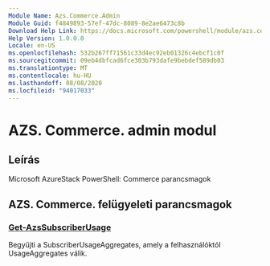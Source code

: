 ```yaml
---
Module Name: Azs.Commerce.Admin
Module Guid: f4849893-57ef-47dc-8089-8e2ae6473c8b
Download Help Link: https://docs.microsoft.com/powershell/module/azs.commerce.admin
Help Version: 1.0.0.0
Locale: en-US
ms.openlocfilehash: 532b267ff71561c33d4ec92eb01326c4ebcf1c0f
ms.sourcegitcommit: 09eb4dbfcad6fce303b793dafe9bebdef589db03
ms.translationtype: MT
ms.contentlocale: hu-HU
ms.lasthandoff: 08/08/2020
ms.locfileid: "94017033"
---
```

# AZS. Commerce. admin modul
## Leírás
Microsoft AzureStack PowerShell: Commerce parancsmagok

## AZS. Commerce. felügyeleti parancsmagok
### [Get-AzsSubscriberUsage](Get-AzsSubscriberUsage.md)
Begyűjti a SubscriberUsageAggregates, amely a felhasználóktól UsageAggregates válik.

